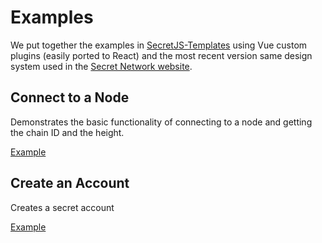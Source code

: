 

<columns number="2" number-s="1" weight-m="right" weight-l="right">

# Examples

We put together the examples in [SecretJS-Templates](https://github.com/enigmampc/SecretJS-Templates) using Vue custom plugins (easily ported to React) and the most recent version same design system used in the [Secret Network website](https://scrt.network/).

<block>

## Connect to a Node

Demonstrates the basic functionality of connecting to a node and getting the chain ID and the height.

[Example](/examples/connect-to-node)


## Create an Account

Creates a secret account

[Example](/examples/create-account)


</block>

</columns>
